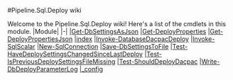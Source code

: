 #Pipeline.Sql.Deploy wiki

Welcome to the Pipeline.Sql.Deploy wiki!
Here's a list of the cmdlets in this module.
|Module|
|-|
|[Get-DbSettingsAsJson](Get-DbSettingsAsJson)
|[Get-DeployProperties](Get-DeployProperties)
|[Get-DeployPropertiesJson](Get-DeployPropertiesJson)
|[index](index)
|[Invoke-DatabaseDacpacDeploy](Invoke-DatabaseDacpacDeploy)
|[Invoke-SqlScalar](Invoke-SqlScalar)
|[New-SqlConnection](New-SqlConnection)
|[Save-DbSettingsToFile](Save-DbSettingsToFile)
|[Test-HaveDeploySettingsChangedSinceLastDeploy](Test-HaveDeploySettingsChangedSinceLastDeploy)
|[Test-IsPreviousDeploySettingsFileMissing](Test-IsPreviousDeploySettingsFileMissing)
|[Test-ShouldDeployDacpac](Test-ShouldDeployDacpac)
|[Write-DbDeployParameterLog](Write-DbDeployParameterLog)
|[_config](_config)
